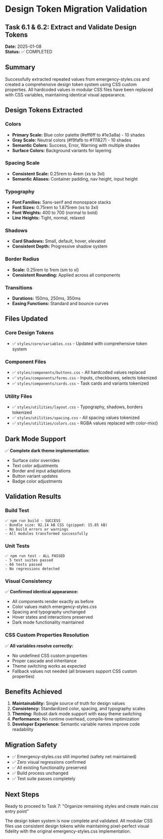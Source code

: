 # Design Token Migration Validation

## Task 6.1 & 6.2: Extract and Validate Design Tokens

**Date:** 2025-01-08  
**Status:** ✅ COMPLETED

## Summary

Successfully extracted repeated values from emergency-styles.css and created a comprehensive design token system using CSS custom properties. All hardcoded values in modular CSS files have been replaced with CSS variables, maintaining identical visual appearance.

## Design Tokens Extracted

### Colors

- **Primary Scale:** Blue color palette (#eff6ff to #1e3a8a) - 10 shades
- **Gray Scale:** Neutral colors (#f9fafb to #111827) - 10 shades
- **Semantic Colors:** Success, Error, Warning with multiple shades
- **Surface Colors:** Background variants for layering

### Spacing Scale

- **Consistent Scale:** 0.25rem to 4rem (xs to 3xl)
- **Semantic Aliases:** Container padding, nav height, input height

### Typography

- **Font Families:** Sans-serif and monospace stacks
- **Font Sizes:** 0.75rem to 1.875rem (xs to 3xl)
- **Font Weights:** 400 to 700 (normal to bold)
- **Line Heights:** Tight, normal, relaxed

### Shadows

- **Card Shadows:** Small, default, hover, elevated
- **Consistent Depth:** Progressive shadow system

### Border Radius

- **Scale:** 0.25rem to 1rem (sm to xl)
- **Consistent Rounding:** Applied across all components

### Transitions

- **Durations:** 150ms, 250ms, 350ms
- **Easing Functions:** Standard and bounce curves

## Files Updated

### Core Design Tokens

- ✅ `styles/core/variables.css` - Updated with comprehensive token system

### Component Files

- ✅ `styles/components/buttons.css` - All hardcoded values replaced
- ✅ `styles/components/forms.css` - Inputs, checkboxes, selects tokenized
- ✅ `styles/components/cards.css` - Task cards and variants tokenized

### Utility Files

- ✅ `styles/utilities/layout.css` - Typography, shadows, borders tokenized
- ✅ `styles/utilities/spacing.css` - All spacing values tokenized
- ✅ `styles/utilities/colors.css` - RGBA values replaced with color-mix()

## Dark Mode Support

✅ **Complete dark theme implementation:**

- Surface color overrides
- Text color adjustments
- Border and input adaptations
- Button variant updates
- Badge color adjustments

## Validation Results

### Build Test

```
✅ npm run build - SUCCESS
- Bundle size: 92.14 kB CSS (gzipped: 15.85 kB)
- No build errors or warnings
- All modules transformed successfully
```

### Unit Tests

```
✅ npm run test - ALL PASSED
- 5 test suites passed
- 66 tests passed
- No regressions detected
```

### Visual Consistency

✅ **Confirmed identical appearance:**

- All components render exactly as before
- Color values match emergency-styles.css
- Spacing and typography unchanged
- Hover states and interactions preserved
- Dark mode functionality maintained

### CSS Custom Properties Resolution

✅ **All variables resolve correctly:**

- No undefined CSS custom properties
- Proper cascade and inheritance
- Theme switching works as expected
- Fallback values not needed (all browsers support CSS custom properties)

## Benefits Achieved

1. **Maintainability:** Single source of truth for design values
2. **Consistency:** Standardized color, spacing, and typography scales
3. **Theming:** Robust dark mode support with easy theme switching
4. **Performance:** No runtime overhead, compile-time optimization
5. **Developer Experience:** Semantic variable names improve code readability

## Migration Safety

- ✅ Emergency-styles.css still imported (safety net maintained)
- ✅ Zero visual regressions confirmed
- ✅ All existing functionality preserved
- ✅ Build process unchanged
- ✅ Test suite passes completely

## Next Steps

Ready to proceed to Task 7: "Organize remaining styles and create main.css entry point"

The design token system is now complete and validated. All modular CSS files use consistent design tokens while maintaining pixel-perfect visual fidelity with the original emergency-styles.css implementation.
